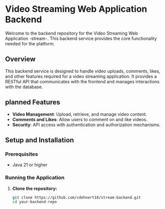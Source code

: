 # Video Streaming Web Application Backend

Welcome to the backend repository for the Video Streaming Web Application -stream-. This backend service provides the core functionality needed for the platform.

## Overview

This backend service is designed to handle video uploads, comments, likes, and other features required for a video streaming application. It provides a RESTful API that communicates with the frontend and manages interactions with the database.

## planned Features

- **Video Management**: Upload, retrieve, and manage video content.
- **Comments and Likes**: Allow users to comment on and like videos.
- **Security**: API access with authentication and authorization mechanisms.

## Setup and Installation

### Prerequisites

- Java 21 or higher
  
### Running the Application

1. **Clone the repository:**

   ```bash
   git clone https://github.com/cdehnert18/stream-backend.git
   cd your-backend-repo
